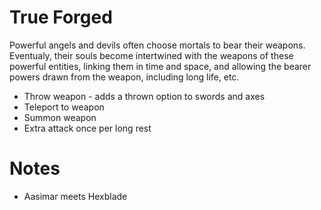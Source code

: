 # True Forged

Powerful angels and devils often choose mortals to bear their weapons. Eventualy, their souls become intertwined with the weapons of these powerful entities, linking them in time and space, and allowing the bearer powers drawn from the weapon, including long life, etc.

- Throw weapon - adds a thrown option to swords and axes
- Teleport to weapon
- Summon weapon
- Extra attack once per long rest

# Notes

- Aasimar meets Hexblade
